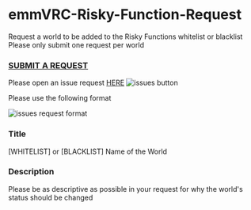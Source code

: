 # emmVRC-Risky-Function-Request
Request a world to be added to the Risky Functions whitelist or blacklist  
Please only submit one request per world

### [SUBMIT A REQUEST](https://github.com/emmVRC/emmVRC-Risky-Function-Request/issues "Risky Functions Requests")

Please open an issue request [HERE](https://github.com/emmVRC/emmVRC-Risky-Function-Request/issues "Risky Functions Requests")
![issues button](https://i.imgur.com/YIGGwH3.png)

Please use the following format

![issues request format](https://i.imgur.com/jvTyYqz.png)
### Title
[WHITELIST] or [BLACKLIST] Name of the World

### Description 
Please be as descriptive as possible in your request for why the world's status should be changed
